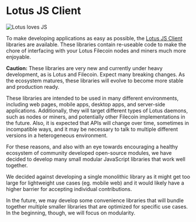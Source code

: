 # Lotus JS Client

![Lotus loves JS](/js-lotus-client/images/lotus-loves-js.png)

To make developing applications as easy as possible, the [Lotus JS Client](https://github.com/filecoin-shipyard/js-lotus-client) libraries are available. These libraries contain re-useable code to make the chore of interfacing with your Lotus Filecoin nodes and miners much more enjoyable.

**Caution:** These libraries are very new and currently under heavy development, as is Lotus and Filecoin. Expect many breaking changes. As the ecosystem matures, these libraries will evolve to become more stable and production ready.

These libraries are intended to be used in many different environments, including web pages, mobile apps, desktop apps, and server-side applications. Additionally, they will target different types of Lotus daemons, such as nodes or miners, and potentially other Filecoin implementations in the future. Also, it is expected that APIs will change over time, sometimes in incompatible ways, and it may be necessary to talk to multiple different versions in a heterogeneous environment.

For these reasons, and also with an eye towards encouraging a healthy ecosystem of community developed open-source modules, we have decided to develop many small modular JavaScript libraries that work well together.

We decided against developing a single monolithic library as it might get too large for lightweight use cases (eg. mobile web) and it would likely have a higher barrier for accepting individual contributions.

In the future, we may develop some convenience libraries that will bundle together multiple smaller libraries that are optimized for specific use cases. In the beginning, though, we will focus on modularity.
